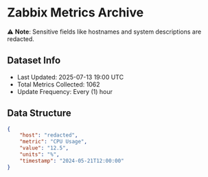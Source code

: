 # Zabbix Metrics Archive

⚠️ **Note**: Sensitive fields like hostnames and system descriptions are redacted.

## Dataset Info
- Last Updated: 2025-07-13 19:00 UTC
- Total Metrics Collected: 1062
- Update Frequency: Every (1) hour

## Data Structure
```json
{
    "host": "redacted",
    "metric": "CPU Usage",
    "value": "12.5",
    "units": "%",
    "timestamp": "2024-05-21T12:00:00"
}
```
